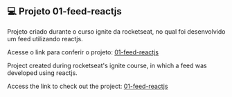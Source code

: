 ## 💻 Projeto 01-feed-reactjs

Projeto criado durante o curso ignite da rocketseat, no qual foi desenvolvido um feed utilizando reactjs.

Acesse o link para conferir o projeto: <a href="https://felipesouzab.github.io/01-feed-reactjs/" target="_blank">01-feed-reactjs</a>


Project created during rocketseat's ignite course, in which a feed was developed using reactjs.

Access the link to check out the project: <a href="https://felipesouzab.github.io/01-feed-reactjs/" target="_blank">01-feed-reactjs</a>
